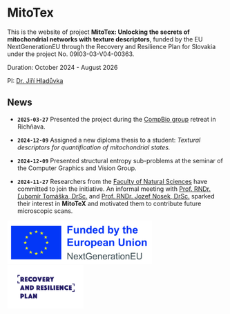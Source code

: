 # MitoTex

This is the website of project **MitoTex: Unlocking the secrets of mitochondrial networks with texture descriptors**,
funded by the EU NextGenerationEU through the Recovery and Resilience Plan for Slovakia under the project No. 09I03-03-V04-00363.

Duration: October 2024 - August 2026

PI: [Dr. Jiří Hladůvka](mailto:jiri.hladuvka@fmph.uniba.sk)

## News
- **`2025-03-27`** Presented the project during the [CompBio group](https://compbio.fmph.uniba.sk) retreat in Richňava.  

- **`2024-12-09`** Assigned a new diploma thesis to a student: *Textural descriptors for quantification of mitochondrial states.*  

- **`2024-12-09`** Presented structural entropy sub-problems at the seminar of the Computer Graphics and Vision Group.  

- **`2024-11-27`** Researchers from the [Faculty of Natural Sciences](https://fns.uniba.sk/en/) have committed to join the initiative.    An informal meeting with [Prof. RNDr. Ľubomír Tomáška, DrSc.](https://fns.uniba.sk/tomaska/) and [Prof. RNDr. Jozef Nosek, DrSc.](http://www.biocenter.sk/jn.html) sparked their interest in **MitoTeX** and motivated them to contribute future microscopic scans.


<html>
 <img src="EN_Funded_by_EU_NextGenEU.jpg" alt="Funded by EU NextGenEU" height="100">
 <img src="POO_logo_EN.png" alt="Recovery and Resilience Plan" height="100">
</html>
